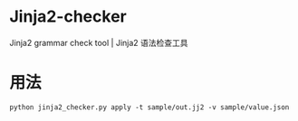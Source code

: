 # Jinja2-checker
Jinja2 grammar check tool | Jinja2 语法检查工具

# 用法
```
python jinja2_checker.py apply -t sample/out.jj2 -v sample/value.json
```

